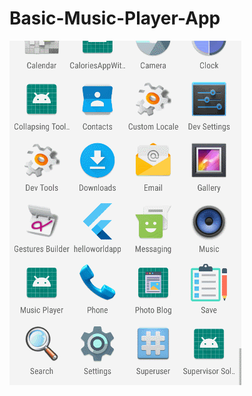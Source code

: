 # Basic-Music-Player-App

![](https://github.com/zakaria5729/Basic-Music-Player-App/blob/master/GIF/project.gif)
